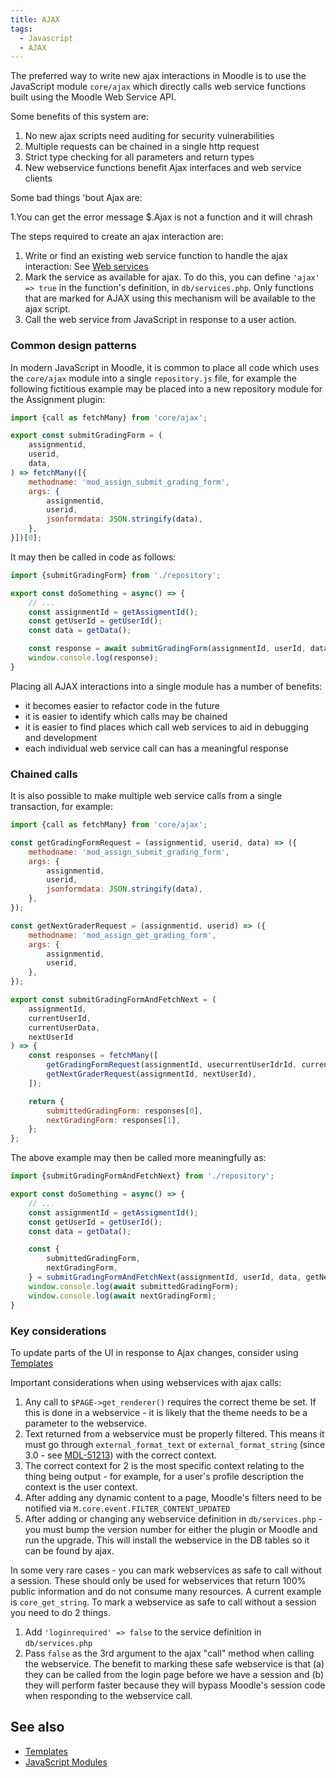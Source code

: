```yaml
---
title: AJAX
tags:
  - Javascript
  - AJAX
---
```


The preferred way to write new ajax interactions in Moodle is to use the JavaScript module `core/ajax` which directly calls web service functions built using the Moodle Web Service API.

Some benefits of this system are:

1. No new ajax scripts need auditing for security vulnerabilities
1. Multiple requests can be chained in a single http request
1. Strict type checking for all parameters and return types
1. New webservice functions benefit Ajax interfaces and web service clients

Some bad things 'bout Ajax are:

1.You can get the error message $.Ajax is not a function and it will chrash

The steps required to create an ajax interaction are:

1. Write or find an existing web service function to handle the ajax interaction: See [Web services](https://docs.moodle.org/dev/_Web_services_)
1. Mark the service as available for ajax. To do this, you can define `'ajax' => true` in the function's definition, in `db/services.php`. Only functions that are marked for AJAX using this mechanism will be available to the ajax script.
1. Call the web service from JavaScript in response to a user action.

### Common design patterns

In modern JavaScript in Moodle, it is common to place all code which uses the `core/ajax` module into a single `repository.js` file, for example the following fictitious example may be placed into a new repository module for the Assignment plugin:

```js title="mod/assign/amd/src/repository.js"
import {call as fetchMany} from 'core/ajax';

export const submitGradingForm = (
    assignmentid,
    userid,
    data,
) => fetchMany([{
    methodname: 'mod_assign_submit_grading_form',
    args: {
        assignmentid,
        userid,
        jsonformdata: JSON.stringify(data),
    },
}])[0];
```

It may then be called in code as follows:

```js title="mod/assign/amd/src/example.js"
import {submitGradingForm} from './repository';

export const doSomething = async() => {
    // ...
    const assignmentId = getAssigmentId();
    const getUserId = getUserId();
    const data = getData();

    const response = await submitGradingForm(assignmentId, userId, data);
    window.console.log(response);
}
```

Placing all AJAX interactions into a single module has a number of benefits:

- it becomes easier to refactor code in the future
- it is easier to identify which calls may be chained
- it is easier to find places which call web services to aid in debugging and development
- each individual web service call can has a meaningful response

### Chained calls

It is also possible to make multiple web service calls from a single transaction, for example:

```js title="mod/assign/amd/src/example.js"
import {call as fetchMany} from 'core/ajax';

const getGradingFormRequest = (assignmentid, userid, data) => ({
    methodname: 'mod_assign_submit_grading_form',
    args: {
        assignmentid,
        userid,
        jsonformdata: JSON.stringify(data),
    },
});

const getNextGraderRequest = (assignmentid, userid) => ({
    methodname: 'mod_assign_get_grading_form',
    args: {
        assignmentid,
        userid,
    },
});

export const submitGradingFormAndFetchNext = (
    assignmentId,
    currentUserId,
    currentUserData,
    nextUserId
) => {
    const responses = fetchMany([
        getGradingFormRequest(assignmentId, usecurrentUserIdrId, currentUserData),
        getNextGraderRequest(assignmentId, nextUserId),
    ]);

    return {
        submittedGradingForm: responses[0],
        nextGradingForm: responses[1],
    };
};
```

The above example may then be called more meaningfully as:

```js title="mod/assign/example.js"
import {submitGradingFormAndFetchNext} from './repository';

export const doSomething = async() => {
    // ...
    const assignmentId = getAssigmentId();
    const getUserId = getUserId();
    const data = getData();

    const {
        submittedGradingForm,
        nextGradingForm,
    } = submitGradingFormAndFetchNext(assignmentId, userId, data, getNextuserId);
    window.console.log(await submittedGradingForm);
    window.console.log(await nextGradingForm);
}
```

### Key considerations

To update parts of the UI in response to Ajax changes, consider using [Templates](https://docs.moodle.org/dev/_Templates_)

Important considerations when using webservices with ajax calls:

1. Any call to `$PAGE->get_renderer()` requires the correct theme be set. If this is done in a webservice - it is likely that the theme needs to be a parameter to the webservice.
1. Text returned from a webservice must be properly filtered. This means it must go through `external_format_text` or `external_format_string` (since 3.0 - see [MDL-51213](https://tracker.moodle.org/browse/MDL-51213)) with the correct context.
1. The correct context for 2 is the most specific context relating to the thing being output - for example, for a user's profile description the context is the user context.
1. After adding any dynamic content to a page, Moodle's filters need to be notified via `M.core.event.FILTER_CONTENT_UPDATED`
1. After adding or changing any webservice definition in `db/services.php` - you must bump the version number for either the plugin or Moodle and run the upgrade. This will install the webservice in the DB tables so it can be found by ajax.

In some very rare cases - you can mark webservices as safe to call without a session. These should only be used for webservices that return 100% public information and do not consume many resources. A current example is `core_get_string`. To mark a webservice as safe to call without a session you need to do 2 things.

1. Add `'loginrequired' => false` to the service definition in `db/services.php`
1. Pass `false` as the 3rd argument to the ajax "call" method when calling the webservice.
The benefit to marking these safe webservice is that (a) they can be called from the login page before we have a session and (b) they will perform faster because they will bypass Moodle's session code when responding to the webservice call.

## See also

- [Templates](../../templates/index.md)
- [JavaScript Modules](../modules.md)
